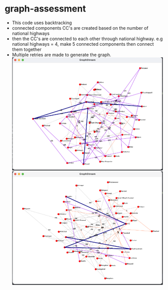 # graph-assessment
- This code uses backtracking
- connected components CC's are created based on the number of national highways
- then the CC's are connected to each other through national highway.
e.g national highways = 4, make 5 connected components then connect them together
- Multiple retries are made to generate the graph.
![image description](demo/sample_image.png)
![image description](demo/sample_image2.png)

